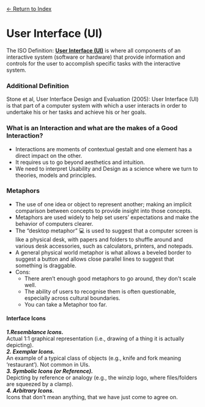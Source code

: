 [← Return to Index](https://github.com/kspra3/FIT3175-Notes)

# User Interface (UI)
The ISO Definition: [**User Interface (UI)**](https://en.wikipedia.org/wiki/User_interface) is where all components of an interactive system (software or hardware) that provide information and controls for the user to accomplish specific tasks with the interactive system.

### Additional Definition
Stone et al, User Interface Design and Evaluation (2005): User Interface (UI) is that part of a computer system with which a user interacts in order to undertake his or her tasks and achieve his or her goals.

### What is an Interaction and what are the makes of a Good Interaction?
* Interactions are moments of contextual gestalt and one element has a direct impact on the other.
* It requires us to go beyond aesthetics and intuition.
* We need to interpret Usability and Design as a science where we turn to theories, models and principles.

### Metaphors
* The use of one idea or object to represent another; making an implicit comparison between concepts to provide insight into those concepts.
* Metaphors are used widely to help set users’ expectations and make the behavior of computers clearer.
* The “desktop metaphor” :computer: is used to suggest that a computer screen is like a physical desk, with papers and folders to shuffle around and various desk accessories, such as calculators, printers, and notepads.
* A general physical world metaphor is what allows a beveled border to suggest a button and allows close parallel lines to suggest that something is draggable.
* Cons:
  * There aren’t enough good metaphors to go around, they don't scale well.
  * The ability of users to recognise them is often questionable, especially across cultural boundaries.
  * You can take a Metaphor too far.
 
 #### Interface Icons
 ***1.Resemblance Icons.***  
 Actual 1:1 graphical representation (i.e., drawing of a thing it is actually depicting).  
 ***2. Exemplar Icons.***  
 An example of a typical class of objects (e.g., knife and fork meaning ‘restaurant’).
Not common in UIs.  
 ***3. Symbolic Icons (or Reference).***  
 Depicting by reference or analogy (e.g., the winzip logo, where files/folders are
squeezed by a clamp).  
 ***4. Arbitrary Icons.***  
 Icons that don’t mean anything, that we have just come to agree on.  
